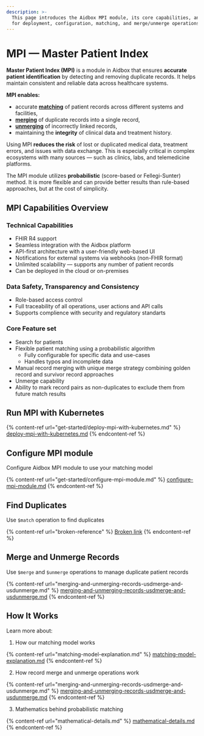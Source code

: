 ```yaml
---
description: >-
  This page introduces the Aidbox MPI module, its core capabilities, and guides
  for deployment, configuration, matching, and merge/unmerge operations.
---
```


# MPI — Master Patient Index

**Master Patient Index (MPI)** is a module in Aidbox that ensures **accurate patient identification** by detecting and removing duplicate records. It helps maintain consistent and reliable data across healthcare systems.

**MPI enables:**

* accurate [**matching**](find-duplicates-match.md) of patient records across different systems and facilities,
* [**merging**](merging-and-unmerging-records-usdmerge-and-usdunmerge.md#merge-operation) of duplicate records into a single record,
* [**unmerging**](merging-and-unmerging-records-usdmerge-and-usdunmerge.md#unmerge-operation) of incorrectly linked records,
* maintaining the **integrity** of clinical data and treatment history.

Using MPI **reduces the risk** of lost or duplicated medical data, treatment errors, and issues with data exchange. This is especially critical in complex ecosystems with many sources — such as clinics, labs, and telemedicine platforms.

The MPI module utilizes **probabilistic** (score-based or Fellegi-Sunter) method. It is more flexible and can provide better results than rule-based approaches, but at the cost of simplicity.

## MPI Capabilities Overview

### Technical Capabilities

* FHIR R4 support
* Seamless integration with the Aidbox platform
* API-first architecture with a user-friendly web-based UI
* Notifications for external systems via webhooks (non-FHIR format)
* Unlimited scalability — supports any number of patient records
* Can be deployed in the cloud or on-premises

### Data Safety, Transparency and Consistency

* Role-based access control
* Full traceability of all operations, user actions and API calls
* Supports complience with security and regulatory standarts

### Core Feature set

* Search for patients
* Flexible patient matching using a probabilistic algorithm
  * Fully configurable for specific data and use-cases
  * Handles typos and incomplete data
* Manual record merging with unique merge strategy combining golden record and survivor record approaches
* Unmerge capability
* Ability to mark record pairs as non-duplicates to exclude them from future match results

## Run MPI with Kubernetes

{% content-ref url="get-started/deploy-mpi-with-kubernetes.md" %}
[deploy-mpi-with-kubernetes.md](get-started/deploy-mpi-with-kubernetes.md)
{% endcontent-ref %}

## Configure MPI module

Configure Aidbox MPI module to use your matching model

{% content-ref url="get-started/configure-mpi-module.md" %}
[configure-mpi-module.md](get-started/configure-mpi-module.md)
{% endcontent-ref %}

## Find Duplicates

Use `$match` operation to find duplicates

{% content-ref url="broken-reference" %}
[Broken link](broken-reference)
{% endcontent-ref %}

## Merge and Unmerge Records

Use `$merge` and `$unmerge` operations to manage duplicate patient records

{% content-ref url="merging-and-unmerging-records-usdmerge-and-usdunmerge.md" %}
[merging-and-unmerging-records-usdmerge-and-usdunmerge.md](merging-and-unmerging-records-usdmerge-and-usdunmerge.md)
{% endcontent-ref %}

## How It Works

Learn more about:

1. How our matching model works

{% content-ref url="matching-model-explanation.md" %}
[matching-model-explanation.md](matching-model-explanation.md)
{% endcontent-ref %}

2. How record merge and unmerge operations work

{% content-ref url="merging-and-unmerging-records-usdmerge-and-usdunmerge.md" %}
[merging-and-unmerging-records-usdmerge-and-usdunmerge.md](merging-and-unmerging-records-usdmerge-and-usdunmerge.md)
{% endcontent-ref %}

3. Mathematics behind probabilistic matching

{% content-ref url="mathematical-details.md" %}
[mathematical-details.md](mathematical-details.md)
{% endcontent-ref %}
